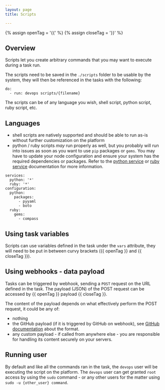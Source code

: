 ```yaml
---
layout: page
title: Scripts

---
```

{% assign openTag = '{{' %}
{% assign closeTag = '}}' %}
## Overview

Scripts let you create arbitrary commands that you may want to execute during a task run.

The scripts need to be saved in the `./scripts` folder to be usable by the system, they will then be referenced in the tasks with the following:

```
do:
  - run: devops scripts/{filename}
```

The scripts can be of any language you wish, shell script, python script, ruby script, etc.

## Languages

- shell scripts are natively supported and should be able to run as-is without further customization on the platform
- python / ruby scripts *may* run properly as well, but you probably will run into issues as soon as you want to use `pip` packages or `gems`. You may have to update your node configuration and ensure your system has the required dependencies or packages. Refer to the [python service](/references/python.html) or [ruby service](/references/ruby.html) documentation for more information.

```
services:
  python: '*'
  ruby: '*'
configuration:
  python:
    packages:
      - pyyaml
      - boto
  ruby:
    gems:
      - compass
```

## Using task variables

Scripts can use variables defined in the task under the `vars` attribute, they will need to be put in between curvy brackets ({{ openTag }} and {{ closeTag }}).

## Using webhooks - data payload

Tasks can be triggered by webhook, sending a `POST` request on the URL defined in the task. The payload (JSON) of the POST request can be accessed by {{ openTag }} payload {{ closeTag }}.

The content of the payload depends on what effectively perform the POST request, it could be any of:

- nothing
- the GitHub payload (if it is triggered by GitHub on webhook), see [GitHub documentation](https://developer.github.com/webhooks/) about the format.
- any custom payload - if called from anywhere else - you are responsible for handling its content securely on your servers.

## Running user

By default and like all the commands ran in the task, the `devops` user will be executing the script on the platform. The `devops` user can get granted `root` access by using the `sudo` command - or any other users for the matter using `sudo -u {other_user} command`.